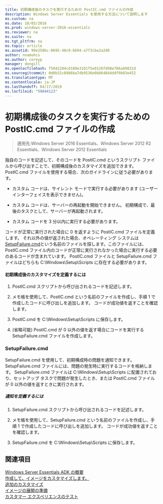 ```yaml
---
title: 初期構成後のタスクを実行するための PostIC.cmd ファイルの作成
description: Windows Server Essentials を使用する方法について説明します
ms.custom: na
ms.date: 10/03/2016
ms.prod: windows-server-2016-essentials
ms.reviewer: na
ms.suite: na
ms.tgt_pltfrm: na
ms.topic: article
ms.assetid: 99e258bc-0695-48c9-b694-a7f3cbe2a2d0
author: nnamuhcs
ms.author: coreyp
manager: dongill
ms.openlocfilehash: f5042204cd189e3101f5e0126fd98e786a49032d
ms.sourcegitcommit: 0d0b32c8986ba7db9536e0b8648d4ddf9b03e452
ms.translationtype: MT
ms.contentlocale: ja-JP
ms.lasthandoff: 04/17/2019
ms.locfileid: "59844123"
---
```

# <a name="create-the-posticcmd-file-for-running-post-initial-configuration-tasks"></a>初期構成後のタスクを実行するための PostIC.cmd ファイルの作成

>適用先:Windows Server 2016 Essentials、Windows Server 2012 R2 Essentials、Windows Server 2012 Essentials

独自のコードを記述して、そのコードを PostIC.cmd というスクリプト ファイルから呼び出すことで、初期構成後のカスタマイズを追加できます。 PostIC.cmd ファイルを使用する場合、次のガイドラインに従う必要があります。  
  
-   カスタム コードは、サイレント モードで実行する必要があります (ユーザー インターフェイスを表示できません)。  
  
-   カスタム コードは、サーバーの再起動を開始できません。 初期構成で、最後のタスクとして、サーバーが再起動されます。  
  
-   カスタム コードを 3 分以内に実行する必要があります。  
  
 コードが正常に実行された場合に 0 を返すように PostIC.cmd ファイルを定義します。 それ以外の値が返された場合、オペレーティング システムは [SetupFailure.cmd](Create-the-PostIC.cmd-File-for-Running-Post-Initial-Configuration-Tasks.md#BKMK_SetupFailure)という名前のファイルを探します。このファイルには、PostIC.cmd ファイル内のコードが正常に実行されなかった場合に実行する必要のあるコードが含まれています。 PostIC.cmd ファイルと SetupFailure.cmd ファイルはどちらも C:\Windows\Setup\Scripts に存在する必要があります。  
  
#### <a name="to-define-post-initial-configuration-customizations"></a>初期構成後のカスタマイズを定義するには  
  
1.  PostIC.cmd スクリプトから呼び出されるコードを記述します。  
  
2.  メモ帳を使用して、PostIC.cmd という名前のファイルを作成し、手順 1 で作成したコードに呼び出しを追加します。 コードが成功値を返すことを確認します。  
  
3.  PostIC.cmd を C:\Windows\Setup\Scripts に保存します。  
  
4.  (省略可能) PostIC.cmd が 0 以外の値を返す場合にコードを実行する SetupFailure.cmd ファイルを作成します。  
  
###  <a name="BKMK_SetupFailure"></a> SetupFailure.cmd  
 SetupFailure.cmd を使用して、初期構成時の問題を通知できます。 SetupFailure.cmd ファイルには、問題の発生時に実行するコードを格納します。 SetupFailure.cmd ファイルは C:\Windows\Setup\Scripts に配置されており、セットアップ タスクで問題が発生したとき、または PostIC.cmd ファイルが 0 以外の値を返すときに実行されます。  
  
##### <a name="to-define-notifications"></a>通知を定義するには  
  
1.  SetupFailure.cmd スクリプトから呼び出されるコードを記述します。  
  
2.  メモ帳を使用して、SetupFailure.cmd という名前のファイルを作成し、手順 1 で作成したコードに呼び出しを追加します。 コードが成功値を返すことを確認します。  
  
3.  SetupFailure.cmd を C:\Windows\Setup\Scripts に保存します。  
  
## <a name="see-also"></a>関連項目  
 [Windows Server Essentials ADK の概要](Getting-Started-with-the-Windows-Server-Essentials-ADK.md)   
 [作成して、イメージをカスタマイズします。](Creating-and-Customizing-the-Image.md)   
 [追加のカスタマイズ](Additional-Customizations.md)   
 [イメージの展開の準備](Preparing-the-Image-for-Deployment.md)   
 [カスタマー エクスペリエンスのテスト](Testing-the-Customer-Experience.md)